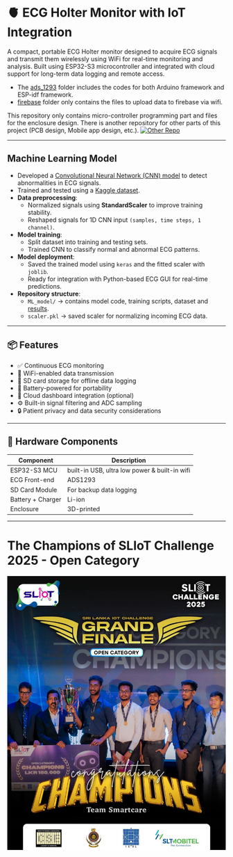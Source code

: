 
# 🫀 ECG Holter Monitor with IoT Integration 

A compact, portable ECG Holter monitor designed to acquire ECG signals and transmit them wirelessly using WiFi for real-time monitoring and analysis. Built using ESP32-S3 microcontroller and integrated with cloud support for long-term data logging and remote access.  

    
- The [ads_1293](https://github.com/pasidunethmina/Smart-ECG-Holter-Monitor/tree/main/ads_1293) folder includes the codes for both Arduino framework and ESP-idf framework.   
- [firebase](https://github.com/pasidunethmina/Smart-ECG-Holter-Monitor/tree/main/firebase) folder only contains the files to upload data to firebase via wifi.

This repository only contains micro-controller programming part and files for the enclosure design. There is another repository for other parts of this project (PCB design, Mobile app design, etc.). [![Other Repo](https://img.shields.io/badge/GitHub-Other%20Repo-blue?logo=github)](https://github.com/SahanWeerasiri/Smart_Holter_Monitor.git)

---

## Machine Learning Model
- Developed a [Convolutional Neural Network (CNN) model](https://github.com/pasidunethmina/Smart-ECG-Holter-Monitor/tree/main/ML_model) to detect abnormalities in ECG signals.
- Trained and tested using a [Kaggle dataset](https://github.com/pasidunethmina/Smart-ECG-Holter-Monitor/blob/main/ML_model/data_sets/ecg_train1.csv).
- **Data preprocessing**:
  - Normalized signals using **StandardScaler** to improve training stability.
  - Reshaped signals for 1D CNN input `(samples, time steps, 1 channel)`.
- **Model training**:
  - Split dataset into training and testing sets.
  - Trained CNN to classify normal and abnormal ECG patterns.
- **Model deployment**:
  - Saved the trained model using `keras` and the fitted scaler with `joblib`.
  - Ready for integration with Python-based ECG GUI for real-time predictions.
- **Repository structure**:
  - `ML_model/` → contains model code, training scripts, dataset and [results](https://github.com/pasidunethmina/Smart-ECG-Holter-Monitor/tree/main/ML_model/results).
  - `scaler.pkl` → saved scaler for normalizing incoming ECG data.
---

## 📦 Features

- ✅ Continuous ECG monitoring
- 📡 WiFi-enabled data transmission
- 💾 SD card storage for offline data logging
- 🔋 Battery-powered for portability
- 📱 Cloud dashboard integration (optional)
- ⚙️ Built-in signal filtering and ADC sampling
- 🔒 Patient privacy and data security considerations

---

## 🧰 Hardware Components

| Component         | Description                                     |
|-------------------|-------------------------------------------------|
| ESP32-S3 MCU      | built-in USB, ultra low power & built-in wifi   |
| ECG Front-end     | ADS1293                                         |
| SD Card Module    | For backup data logging                         |
| Battery + Charger | Li-ion                                          |
| Enclosure         | 3D-printed                                      |

---

# The Champions of SLIoT Challenge 2025 - Open Category

![Alt text](assets/img_sliot.jpg)
